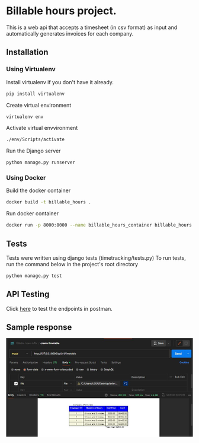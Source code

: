 # Billable hours project.
This is a web api that accepts  a timesheet (in csv format) as input and automatically 
generates invoices for each company.

## Installation
### Using Virtualenv
Install virtualenv if you don't have it already.
```bash
pip install virtualenv
```
Create virtual environment
```bash
virtualenv env
```
Activate virtual envvironment
```bash
./env/Scripts/activate
```
Run the Django server
```bash
python manage.py runserver
```

### Using Docker
Build the docker container
```bash
docker build -t billable_hours .
```
Run docker container
```bash
docker run -p 8000:8000 --name billable_hours_container billable_hours
```

## Tests
Tests were written using django tests (timetracking/tests.py)
To run tests, run the command below in the project's root directory
```bash
python manage.py test
```
## API Testing
Click [here](https://www.postman.com/supply-specialist-10494686/workspace/affinity-labs/collection/26840405-457318da-fe47-4901-a3e7-ef89472d2fd3?action=share&creator=26840405) to test the endpoints in postman.


## Sample response
![sample response image](./images/sample_response.JPG)


